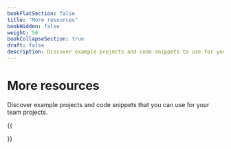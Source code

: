 ```yaml
---
bookFlatSection: false
title: "More resources"
bookHidden: false
weight: 50
bookCollapseSection: true
draft: false
description: Discover example projects and code snippets to use for your team projects.
---
```


# More resources

Discover example projects and code snippets that you can use for your team projects.

{{<section>}}
